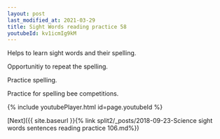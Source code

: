 ```yaml
---
layout: post
last_modified_at: 2021-03-29
title: Sight Words reading practice 58
youtubeId: kv1icmIg9kM
---
```

 
 
Helps to learn sight words and their spelling.

Opportunitiy to repeat the spelling. 

Practice spelling. 
 
Practice for spelling bee competitions. 
 
{% include youtubePlayer.html id=page.youtubeId %}
 
 

[Next]({{ site.baseurl }}{% link  split2/_posts/2018-09-23-Science sight words sentences reading practice 106.md%})
 
